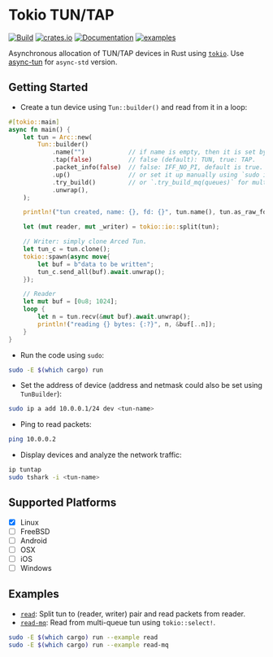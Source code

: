 # Tokio TUN/TAP

[![Build](https://github.com/yaa110/tokio-tun/workflows/Build/badge.svg)](https://github.com/yaa110/tokio-tun/actions) [![crates.io](https://img.shields.io/crates/v/tokio-tun.svg)](https://crates.io/crates/tokio-tun) [![Documentation](https://img.shields.io/badge/docs-tokio--tun-blue.svg)](https://docs.rs/tokio-tun) [![examples](https://img.shields.io/badge/examples-tokio--tun-blue.svg)](examples)

Asynchronous allocation of TUN/TAP devices in Rust using [`tokio`](https://crates.io/crates/tokio). Use [async-tun](https://crates.io/crates/async-tun) for `async-std` version.

## Getting Started

- Create a tun device using `Tun::builder()` and read from it in a loop:

```rust
#[tokio::main]
async fn main() {
    let tun = Arc::new(
        Tun::builder()
            .name("")            // if name is empty, then it is set by kernel.
            .tap(false)          // false (default): TUN, true: TAP.
            .packet_info(false)  // false: IFF_NO_PI, default is true.
            .up()                // or set it up manually using `sudo ip link set <tun-name> up`.
            .try_build()         // or `.try_build_mq(queues)` for multi-queue support.
            .unwrap(),
    );

    println!("tun created, name: {}, fd: {}", tun.name(), tun.as_raw_fd());

    let (mut reader, mut _writer) = tokio::io::split(tun);

    // Writer: simply clone Arced Tun.
    let tun_c = tun.clone();
    tokio::spawn(async move{
        let buf = b"data to be written";
        tun_c.send_all(buf).await.unwrap();
    });

    // Reader
    let mut buf = [0u8; 1024];
    loop {
        let n = tun.recv(&mut buf).await.unwrap();
        println!("reading {} bytes: {:?}", n, &buf[..n]);
    }
}
```

- Run the code using `sudo`:

```bash
sudo -E $(which cargo) run
```

- Set the address of device (address and netmask could also be set using `TunBuilder`):

```bash
sudo ip a add 10.0.0.1/24 dev <tun-name>
```

- Ping to read packets:

```bash
ping 10.0.0.2
```

- Display devices and analyze the network traffic:

```bash
ip tuntap
sudo tshark -i <tun-name>
```

## Supported Platforms

- [x] Linux
- [ ] FreeBSD
- [ ] Android
- [ ] OSX
- [ ] iOS
- [ ] Windows

## Examples

- [`read`](examples/read.rs): Split tun to (reader, writer) pair and read packets from reader.
- [`read-mq`](examples/read-mq.rs): Read from multi-queue tun using `tokio::select!`.

```bash
sudo -E $(which cargo) run --example read
sudo -E $(which cargo) run --example read-mq
```
